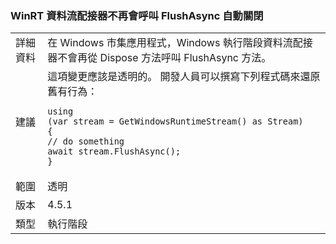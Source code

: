 ### <a name="winrt-stream-adapters-no-long-call-flushasync-automatically-on-close"></a>WinRT 資料流配接器不再會呼叫 FlushAsync 自動關閉

|   |   |
|---|---|
|詳細資料|在 Windows 市集應用程式，Windows 執行階段資料流配接器不會再從 Dispose 方法呼叫 FlushAsync 方法。|
|建議|這項變更應該是透明的。 開發人員可以撰寫下列程式碼來還原舊有行為：<pre><code class="language-csharp">using (var stream = GetWindowsRuntimeStream() as Stream)&#13;&#10;{&#13;&#10;// do something&#13;&#10;await stream.FlushAsync();&#13;&#10;}&#13;&#10;</code></pre>|
|範圍|透明|
|版本|4.5.1|
|類型|執行階段|

